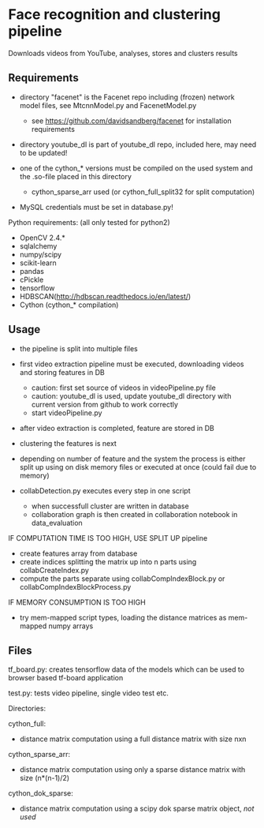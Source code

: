 # Face recognition and clustering pipeline

Downloads videos from YouTube, analyses, stores and clusters results



## Requirements

- directory "facenet" is the Facenet repo including (frozen) network model files, see MtcnnModel.py and FacenetModel.py
    - see https://github.com/davidsandberg/facenet for installation requirements

- directory youtube_dl is part of youtube_dl repo, included here, may need to be updated!

- one of the cython_* versions must be compiled on the used system and the .so-file placed in this directory
    - cython_sparse_arr used (or cython_full_split32 for split computation)

- MySQL credentials must be set in database.py!

Python requirements:
(all only tested for python2)
- OpenCV 2.4.*
- sqlalchemy
- numpy/scipy
- scikit-learn
- pandas
- cPickle
- tensorflow
- HDBSCAN(http://hdbscan.readthedocs.io/en/latest/)
- Cython (cython_* compilation)


## Usage
- the pipeline is split into multiple files

- first video extraction pipeline must be executed, downloading videos and storing features in DB
    - caution: first set source of videos in videoPipeline.py file
    - caution: youtube_dl is used, update youtube_dl directory with current version from github to work correctly
    - start videoPipeline.py

- after video extraction is completed, feature are stored in DB

- clustering the features is next

- depending on number of feature and the system the process is either split up using
on disk memory files or executed at once (could fail due to memory)

- collabDetection.py executes every step in one script
    - when successfull cluster are written in database
    - collaboration graph is then created in collaboration notebook in data_evaluation


IF COMPUTATION TIME IS TOO HIGH, USE SPLIT UP pipeline

- create features array from database
- create indices splitting the matrix up into n parts using collabCreateIndex.py
- compute the parts separate using collabCompIndexBlock.py or collabCompIndexBlockProcess.py

IF MEMORY CONSUMPTION IS TOO HIGH

- try mem-mapped script types, loading the distance matrices as mem-mapped numpy arrays


## Files

tf_board.py:
creates tensorflow data of the models which can be used to browser based tf-board application

test.py:
tests video pipeline, single video test etc.


Directories:

cython_full:
- distance matrix computation using a full distance matrix with size nxn

cython_sparse_arr:
- distance matrix computation using only a sparse distance matrix with size (n*(n-1)/2)

cython_dok_sparse:
- distance matrix computation using a scipy dok sparse matrix object, *not used*